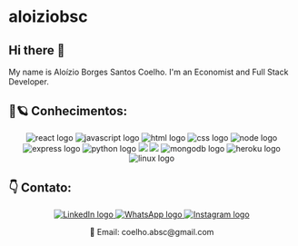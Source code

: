 
# aloiziobsc

## Hi there 👋


My name is Aloízio Borges Santos Coelho. I'm an Economist and Full Stack Developer. 

##  🚀🪐 Conhecimentos:
<div align="center">
  <img src="https://icongr.am/devicon/react-original-wordmark.svg?size=50&color=currentColor" alt="react logo"/> 
  <img src="https://icongr.am/devicon/javascript-original.svg?size=50&color=currentColor" alt="javascript logo"/> 
  <img src="https://icongr.am/devicon/html5-original-wordmark.svg?size=50&color=currentColor" alt="html logo"/> 
  <img src="https://icongr.am/devicon/css3-original-wordmark.svg?size=50&color=currentColor" alt="css logo"/> 
   <img src="https://icongr.am/devicon/nodejs-original.svg?size=50&color=currentColor" alt="node logo"/> 
    <img src="https://icongr.am/devicon/express-original-wordmark.svg?size=50&color=currentColor" alt="express logo"/> 
    <img src="https://icongr.am/devicon/python-original.svg?size=50&color=currentColor" alt="python logo"/> 
  <img src="https://icongr.am/devicon/github-original.svg?size=50&color=currentColor"/> 
  <img src="https://icongr.am/devicon/mysql-original-wordmark.svg?size=50&color=currentColor"/> 
  <img src="https://icongr.am/devicon/mongodb-original-wordmark.svg?size=50&color=currentColor" alt="mongodb logo"/> 
  <img src="https://icongr.am/devicon/heroku-original-wordmark.svg?size=50&color=currentColor" alt="heroku logo"/> 
  <img src="https://icongr.am/devicon/linux-original.svg?size=50&color=currentColor" alt="linux logo"/> 
</div>

## 👇 Contato:

<div align="center">
<a href="https://www.linkedin.com/in/aloiziobsc/" target="_blank">
<img src="https://img.shields.io/badge/LinkedIn-0077B5?style=for-the-badge&logo=linkedin&logoColor=white" alt="LinkedIn logo"/>
</a>
<a href="https://api.whatsapp.com/send?phone=5534933000114&text=Hi%20there!" target="_blank">
<img src="https://img.shields.io/badge/WhatsApp-25D366?style=for-the-badge&logo=whatsapp&logoColor=white" alt="WhatsApp logo"/>
</a>
<a href="https://www.instagram.com/aloiziobsc/" target="_blank">
<img src="https://img.shields.io/badge/Instagram-E4405F?style=for-the-badge&logo=instagram&logoColor=white" alt="Instagram logo"/>
</a>
</div>

<p align="center">🐇 Email: coelho.absc@gmail.com</p>


